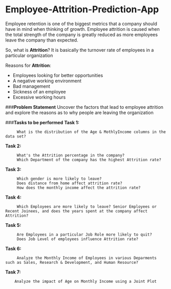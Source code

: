 # Employee-Attrition-Prediction-App



Employee retention is one of the biggest metrics that a company should have in mind when thinking of growth. Employee attrition is caused when the total strength of the company is greatly reduced as more employees leave the company than expected.

So, what is **Attrition**?
It is basically the turnover rate of employees in a particular organization

Reasons for **Attrition**:

- Employees looking for better opportunities
- A negative working environment
- Bad management
- Sickness of an employee
- Excessive working hours

###**Problem Statement**
Uncover the factors that lead to employee attrition and explore the reasons as to why people are leaving the organization 

###**Tasks to be performed**
**Task 1:**
       
         What is the distribution of the Age & MothlyIncome columns in the data set? 
**Task 2:**   

         What's the Attrition percentage in the company? 
         Which Department of the company has the highest Attrition rate?
**Task 3:**

         Which gender is more likely to leave?
         Does distance from home affect attrition rate?
         How does the monthly income affect the attrition rate? 

**Task 4:**

         Which Employees are more likely to leave? Senior Employees or Recent Joinees, and does the years spent at the company affect Attrition?

**Task 5:**

         Are Employees in a particular Job Role more likely to quit?
         Does Job Level of employees influence Attrition rate?

**Task 6:**

         Analyze the Monthly Income of Employees in various Deparments such as Sales, Research & Development, and Human Resource?

**Task 7:**

        Analyze the impact of Age on Monthly Income using a Joint Plot

